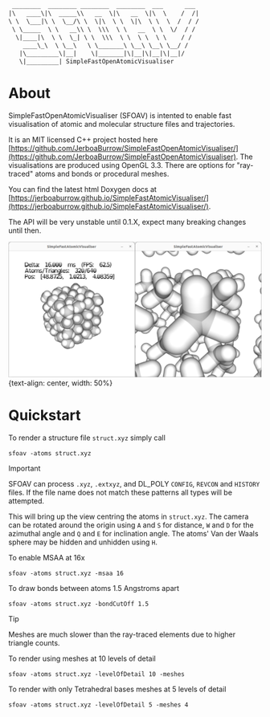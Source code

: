 ```
 ________  ________ ________  ________  ___      ___
|\   ____\|\  _____\\   __  \|\   __  \|\  \    /  /|
\ \  \___|\ \  \__/\ \  \|\  \ \  \|\  \ \  \  /  / /
 \ \_____  \ \   __\\ \  \\\  \ \   __  \ \  \/  / /
  \|____|\  \ \  \_| \ \  \\\  \ \  \ \  \ \    / /
    ____\_\  \ \__\   \ \_______\ \__\ \__\ \__/ /
   |\_________\|__|    \|_______|\|__|\|__|\|__|/
   \|_________| SimpleFastOpenAtomicVisualiser
```

# About

SimpleFastOpenAtomicVisualiser (SFOAV) is intented to enable fast visualisation of atomic and molecular structure files and trajectories.

It is an MIT licensed C++ project hosted here [https://github.com/JerboaBurrow/SimpleFastOpenAtomicVisualiser/](https://github.com/JerboaBurrow/SimpleFastOpenAtomicVisualiser). The visualisations are produced using OpenGL 3.3. There are options for "ray-traced" atoms and bonds or procedural meshes.

You can find the latest html Doxygen docs at [https://jerboaburrow.github.io/SimpleFastAtomicVisualiser/](https://jerboaburrow.github.io/SimpleFastAtomicVisualiser/).

The API will be very unstable until 0.1.X, expect many breaking changes until then.

![Methane visualised using VDW radii](docs/images/ch4.png){text-align: center, width: 50%}

# Quickstart

To render a structure file ```struct.xyz``` simply call

```shell
sfoav -atoms struct.xyz
```

> [!important]
> SFOAV can process ```.xyz```, ```.extxyz```, and DL_POLY ```CONFIG```, ```REVCON``` and ```HISTORY``` files. If the file name does not match these patterns all types will be attempted.

This will bring up the view centring the atoms in ```struct.xyz```. The camera can be rotated around the origin using ```A``` and ```S``` for distance, ```W``` and ```D``` for the azimuthal angle and ```Q``` and ```E``` for inclination angle. The atoms' Van der Waals sphere may be hidden and unhidden using ```H```.

To enable MSAA at 16x

```shell
sfoav -atoms struct.xyz -msaa 16
```

To draw bonds between atoms 1.5 Angstroms apart

```shell
sfoav -atoms struct.xyz -bondCutOff 1.5
```

> [!tip]
> Meshes are much slower than the ray-traced elements due to higher triangle counts.

To render using meshes at 10 levels of detail

```shell
sfoav -atoms struct.xyz -levelOfDetail 10 -meshes
```

To render with only Tetrahedral bases meshes at 5 levels of detail

```shell
sfoav -atoms struct.xyz -levelOfDetail 5 -meshes 4
```
